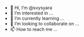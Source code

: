 - 👋 Hi, I’m @svysyara
- 👀 I’m interested in ...
- 🌱 I’m currently learning ...
- 💞️ I’m looking to collaborate on ...
- 📫 How to reach me ...

<!---
svysyara/svysyara is a ✨ special ✨ repository because its `README.md` (this file) appears on your GitHub profile.
You can click the Preview link to take a look at your changes.
--->
